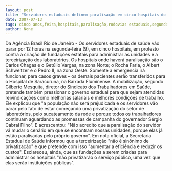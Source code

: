 ```yaml
---
layout: post
title: "Servidores estaduais definem paralisação em cinco hospitais do Rio na segunda-feir"
date: 2007-07-13
tags: cinco anos,feira,hospitais,paralisação,rodovias estaduais,segunda onda,servidores públicos
author: None
---
```

Da Ag&ecirc;ncia Brasil 
Rio de Janeiro - Os servidores estaduais de sa&uacute;de v&atilde;o parar por 12 horas na segunda-feira (9), em cinco hospitais, em protesto contra a cria&ccedil;&atilde;o de funda&ccedil;&otilde;es estatais para administrar as unidades e a terceiriza&ccedil;&atilde;o dos laborat&oacute;rios. 
Os hospitais onde haver&aacute; paralisa&ccedil;&atilde;o s&atilde;o o Carlos Chagas e o Get&uacute;lio Vargas, na zona Norte; o Rocha Faria, o Albert Schweitzer e o Pedro II, na zona Oeste. Somente a emerg&ecirc;ncia ir&aacute; funcionar, para casos graves &ndash; os demais pacientes ser&atilde;o transferidos para o Hospital de Saracuruna, na Baixada Fluminense. 
A mobiliza&ccedil;&atilde;o, segundo Gilberto Mesquita, diretor do Sindicato dos Trabalhadores em Sa&uacute;de, pretende tamb&eacute;m pressionar o governo estadual para que sejam atendidas reivindica&ccedil;&otilde;es como melhorias salariais e melhores condi&ccedil;&otilde;es de trabalho. Ele explicou que &quot;a popula&ccedil;&atilde;o n&atilde;o ser&aacute; prejudicada e os servidores v&atilde;o parar pelo fato de estar come&ccedil;ando uma privatiza&ccedil;&atilde;o do setor de laborat&oacute;rios, pelo sucateamento da rede e porque todos os trabalhadores continuam aguardando as promessas de campanha do governador S&eacute;rgio Cabral Filho&quot;. E acrescentou: &quot;N&atilde;o acredito que a paralisa&ccedil;&atilde;o do servidor v&aacute; mudar o cen&aacute;rio em que se encontram nossas unidades, porque elas j&aacute; est&atilde;o paralisadas pelo pr&oacute;prio governo&rdquo;. 
Em nota oficial, a Secretaria Estadual de Sa&uacute;de informou que a terceiriza&ccedil;&atilde;o &quot;n&atilde;o &eacute; sin&ocirc;nimo de privatiza&ccedil;&atilde;o&quot; e que pretende com isso &quot;aumentar a efici&ecirc;ncia e reduzir os custos&quot;. Esclareceu, ainda, que as funda&ccedil;&otilde;es a serem criadas para administrar os hospitais &quot;n&atilde;o privatizar&atilde;o o servi&ccedil;o p&uacute;blico, uma vez que elas ser&atilde;o institui&ccedil;&otilde;es p&uacute;blicas&quot;.
 